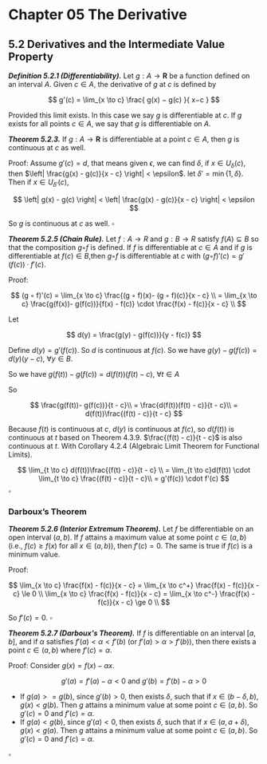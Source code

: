 # Chapter 05 The Derivative

## 5.2 Derivatives and the Intermediate Value Property

***Definition 5.2.1 (Differentiability).***
Let $g : A → \mathbf{R}$ be a function defined on an interval $A$. Given $c ∈ A$, the derivative of $g$ at $c$ is defined by

$$ 
g'(c) = \lim_{x \to c}  \frac{
    g(x) − g(c)
}{
    x−c
}
$$

Provided this limit exists.
In this case we say $g$ is differentiable at $c$.
If $g$ exists for all points $c ∈ A$, we say that $g$ is differentiable on $A$.

***Theorem 5.2.3.*** If $g : A → \mathbf{R}$ is differentiable at a point $c ∈ A$, then $g$ is continuous at $c$ as well.

Proof: Assume $g'(c) = d$, that means given $\epsilon$, we can find $\delta$, if $x \in U_{\delta}(c)$, then $\left| \frac{g(x) - g(c)}{x - c} \right| < \epsilon$. let $\delta' = \min \{1, \delta\}$. Then if $x \in U_{\delta'}(c)$,

$$ 
\left| g(x) - g(c) \right| <
\left| \frac{g(x) - g(c)}{x - c} \right| <
\epsilon
$$

So $g$ is continuous at $c$ as well.
$\square$

***Theorem 5.2.5 (Chain Rule).***
Let $f : A → R$ and $g : B → R$ satisfy $f(A) ⊆ B$
so that the composition $g ◦ f$ is defined. If $f$
is differentiable at $c∈A$ and if $g$ is differentiable
at $f(c)∈B$,then $g◦f$ is differentiable at $c$
with $(g ◦ f)'(c) = g'(f(c)) · f'(c)$.

Proof: 

$$ 
(g ◦ f)'(c) = \lim_{x \to c}
\frac{(g ◦ f)(x)- (g ◦ f)(c)}{x - c} \\
= \lim_{x \to c} \frac{g(f(x))- g(f(c))}{f(x) - f(c)}
\cdot \frac{f(x) - f(c)}{x - c} \\
$$

Let

$$ 
d(y) = \frac{g(y) - g(f(c))}{y - f(c)}
$$

Define $d(y) = g'(f(c))$. So $d$ is continuous at $f(c)$.
So we have $g(y) - g(f(c)) = d(y)(y - c)$, $\forall y \in B$.

So we have $g(f(t)) - g(f(c)) = d(f(t))(f(t) - c)$,
$\forall t \in A$ 

So

$$ 
\frac{g(f(t))- g(f(c))}{t - c}\\
= \frac{d(f(t))(f(t) - c)}{t - c}\\
= d(f(t))\frac{(f(t) - c)}{t - c}
$$

Because $f(t)$ is continuous at $c$, $d(y)$ is continuous
at $f(c)$, so $d(f(t))$ is continuous at $t$ based on Theorem 4.3.9.
$\frac{(f(t) - c)}{t - c}$ is also continuous at $t$.
With Corollary 4.2.4 (Algebraic Limit Theorem for Functional Limits).

$$ 
\lim_{t \to c} d(f(t))\frac{(f(t) - c)}{t - c} \\
= \lim_{t \to c}d(f(t)) \cdot \lim_{t \to c} \frac{(f(t) - c)}{t - c}\\
= g'(f(c)) \cdot f'(c)
$$
$\square$

### Darboux’s Theorem

***Theorem 5.2.6 (Interior Extremum Theorem).***
Let $f$ be differentiable on an open interval $(a, b)$.
If $f$ attains a maximum value at some point $c ∈ (a, b)$
(i.e., $f(c) ≥ f(x)$ for all $x ∈ (a,b)$), then
$f'(c) = 0$. The same is true if $f(c)$ is a minimum value.

Proof:

$$
\lim_{x \to c}
\frac{f(x) - f(c)}{x - c} =
\lim_{x \to c^+}
\frac{f(x) - f(c)}{x - c} \le 0 \\
\lim_{x \to c}
\frac{f(x) - f(c)}{x - c} =
\lim_{x \to c^-}
\frac{f(x) - f(c)}{x - c} \ge 0 \\
$$

So $f'(c) = 0$.
$\square$

***Theorem 5.2.7 (Darboux's Theorem).***
If $f$ is differentiable on an interval
$[a,b]$, and if $\alpha$ satisfies $f'(a) < \alpha < f'(b)$
(or $f'(a) > \alpha > f'(b)$), then there exists a point
$c ∈ (a, b)$ where $f'(c) = \alpha$.

Proof: Consider $g(x) = f(x) - \alpha x$.

$$ 
g'(a) = f'(a) - \alpha < 0
\text{ and }
g'(b) = f'(b) - \alpha > 0
$$

* If $g(a) >= g(b)$, since $g'(b) > 0$, then exists $\delta$,
  such that if $x \in (b-\delta , b)$, $g(x) < g(b)$. Then
  $g$ attains a minimum value at some point $c ∈ (a, b)$.
  So $g'(c) = 0$ and $f'(c) = \alpha$.
* If $g(a) < g(b)$, since $g'(a) < 0$, then exists $\delta$,
  such that if $x \in (a, a+\delta)$, $g(x) < g(a)$. Then
  $g$ attains a minimum value at some point $c ∈ (a, b)$.
  So $g'(c) = 0$ and $f'(c) = \alpha$.

$\square$
